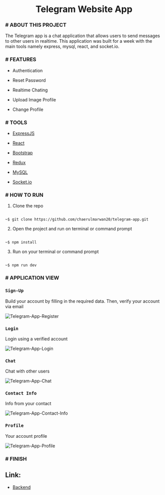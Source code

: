 <h1  align="center">Telegram Website App</h1>

### # ABOUT THIS PROJECT

The Telegram app is a chat application that allows users to send messages to other users in realtime. This application was built for a week with the main tools namely express, mysql, react, and socket.io.

### # FEATURES

- Authentication

- Reset Password

- Realtime Chating

- Upload Image Profile

- Change Profile

### # TOOLS

- [ExpressJS](http://expressjs.com/)

- [React](https://reactjs.org/)

- [Bootstrap](https://getbootstrap.com/)

- [Redux](https://redux.js.org/)

- [MySQL](https://www.mysql.com/)

- [Socket.io](https://socket.io/)

### # HOW TO RUN

1. Clone the repo

```

~$ git clone https://github.com/chaerulmarwan20/telegram-app.git

```

2. Open the project and run on terminal or command prompt

```

~$ npm install

```

3. Run on your terminal or command prompt

```

~$ npm run dev

```

### # APPLICATION VIEW

### `Sign-Up`

Build your account by filling in the required data. Then, verify your account via email

![Telegram-App-Register](https://user-images.githubusercontent.com/76175402/116705450-c067a900-a9f6-11eb-9431-c4e30f9d3fbc.png)

### `Login`

Login using a verified account

![Telegram-App-Login](https://user-images.githubusercontent.com/76175402/116705451-c067a900-a9f6-11eb-9430-079bedf8f466.png)

### `Chat`

Chat with other users

![Telegram-App-Chat](https://user-images.githubusercontent.com/76175402/116705448-bf367c00-a9f6-11eb-9a90-ad5c1a72618b.png)

### `Contact Info`

Info from your contact

![Telegram-App-Contact-Info](https://user-images.githubusercontent.com/76175402/116705430-bc3b8b80-a9f6-11eb-8998-a6c8c59951d4.png)

### `Profile`

Your account profile

![Telegram-App-Profile](https://user-images.githubusercontent.com/76175402/116705447-bf367c00-a9f6-11eb-881b-de337540bde4.png)

### # FINISH

## Link:

- [Backend](https://github.com/chaerulmarwan20/telegram-app-backend)
